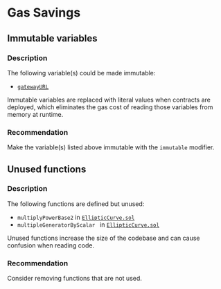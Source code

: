# Gas Savings

## Immutable variables

### Description 

The following variable(s) could be made immutable:

- [`gatewayURL`](https://github.com/code-423n4/2023-04-ens/blob/45ea10bacb2a398e14d711fe28d1738271cd7640/contracts/dnsregistrar/OffchainDNSResolver.sol#L39)

Immutable variables are replaced with literal values when contracts are deployed, which eliminates the gas cost of reading those variables from memory at runtime.

### Recommendation

Make the variable(s) listed above immutable with the `immutable` modifier.

## Unused functions

### Description 

The following functions are defined but unused:

- `multiplyPowerBase2` in [`EllipticCurve.sol`](https://github.com/code-423n4/2023-04-ens/blob/45ea10bacb2a398e14d711fe28d1738271cd7640/contracts/dnssec-oracle/algorithms/EllipticCurve.sol#L316)
- `multipleGeneratorByScalar ` in [`EllipticCurve.sol`](https://github.com/code-423n4/2023-04-ens/blob/45ea10bacb2a398e14d711fe28d1738271cd7640/contracts/dnssec-oracle/algorithms/EllipticCurve.sol#L377)

Unused functions increase the size of the codebase and can cause confusion when reading code.

### Recommendation

Consider removing functions that are not used.